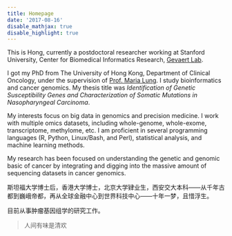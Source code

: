 ```yaml
---
title: Homepage
date: '2017-08-16'
disable_mathjax: true
disable_highlight: true
---
```


This is Hong, currently a postdoctoral researcher working at Stanford University, Center for Biomedical Informatics Research, [Gevaert Lab](http://med.stanford.edu/gevaertlab.html).

I got my PhD from The University of Hong Kong, Department of Clinical Oncology, under the supervision of [Prof. Maria Lung](http://www.oncology.hku.hk/staff_mlung.html). I study bioinformatics and cancer genomics. My thesis title was _Identification of Genetic Susceptibility Genes and Characterization of Somatic Mutations in Nasopharyngeal Carcinoma_. 

My interests focus on big data in genomics and precision medicine. I work with multiple omics datasets, including whole-genome, whole-exome, transcriptome, methylome, etc. I am proficient in several programming languages (R, Python, Linux/Bash, and Perl), statistical analysis, and machine learning methods.

My research has been focused on understanding the genetic and genomic basic of cancer by integrating and digging into the massive amount of sequencing datasets in cancer genomics. 

斯坦福大学博士后，香港大学博士，北京大学肄业生，西安交大本科——从千年古都到巍峨帝都，再从全球金融中心到世界科技中心——十年一梦，且惜浮生。

目前从事肿瘤基因组学的研究工作。

> 人间有味是清欢